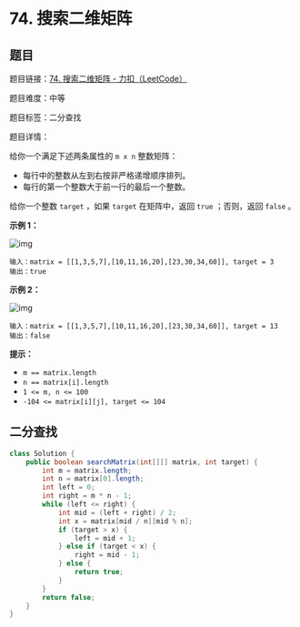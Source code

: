 # 74. 搜索二维矩阵

## 题目

题目链接：[74. 搜索二维矩阵 - 力扣（LeetCode）](https://leetcode.cn/problems/search-a-2d-matrix/description/)

题目难度：中等

题目标签：二分查找

题目详情：

给你一个满足下述两条属性的 `m x n` 整数矩阵：

- 每行中的整数从左到右按非严格递增顺序排列。
- 每行的第一个整数大于前一行的最后一个整数。

给你一个整数 `target` ，如果 `target` 在矩阵中，返回 `true` ；否则，返回 `false` 。

**示例 1：**

![img](https://assets.leetcode.com/uploads/2020/10/05/mat.jpg)

```
输入：matrix = [[1,3,5,7],[10,11,16,20],[23,30,34,60]], target = 3
输出：true
```

**示例 2：**

![img](https://assets.leetcode-cn.com/aliyun-lc-upload/uploads/2020/11/25/mat2.jpg)

```
输入：matrix = [[1,3,5,7],[10,11,16,20],[23,30,34,60]], target = 13
输出：false
```

**提示：**

- `m == matrix.length`
- `n == matrix[i].length`
- `1 <= m, n <= 100`
- `-104 <= matrix[i][j], target <= 104`



## 二分查找

``` java
class Solution {
    public boolean searchMatrix(int[][] matrix, int target) {
        int m = matrix.length;
        int n = matrix[0].length;
        int left = 0;
        int right = m * n - 1;
        while (left <= right) {
            int mid = (left + right) / 2;
            int x = matrix[mid / n][mid % n];
            if (target > x) {
                left = mid + 1;
            } else if (target < x) {
                right = mid - 1;
            } else {
                return true;
            }
        }
        return false;
    }
}
```